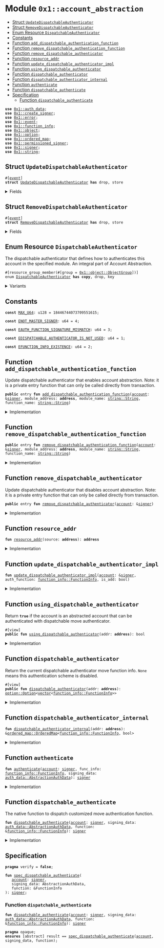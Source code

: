 
<a id="0x1_account_abstraction"></a>

# Module `0x1::account_abstraction`



-  [Struct `UpdateDispatchableAuthenticator`](#0x1_account_abstraction_UpdateDispatchableAuthenticator)
-  [Struct `RemoveDispatchableAuthenticator`](#0x1_account_abstraction_RemoveDispatchableAuthenticator)
-  [Enum Resource `DispatchableAuthenticator`](#0x1_account_abstraction_DispatchableAuthenticator)
-  [Constants](#@Constants_0)
-  [Function `add_dispatchable_authentication_function`](#0x1_account_abstraction_add_dispatchable_authentication_function)
-  [Function `remove_dispatchable_authentication_function`](#0x1_account_abstraction_remove_dispatchable_authentication_function)
-  [Function `remove_dispatchable_authenticator`](#0x1_account_abstraction_remove_dispatchable_authenticator)
-  [Function `resource_addr`](#0x1_account_abstraction_resource_addr)
-  [Function `update_dispatchable_authenticator_impl`](#0x1_account_abstraction_update_dispatchable_authenticator_impl)
-  [Function `using_dispatchable_authenticator`](#0x1_account_abstraction_using_dispatchable_authenticator)
-  [Function `dispatchable_authenticator`](#0x1_account_abstraction_dispatchable_authenticator)
-  [Function `dispatchable_authenticator_internal`](#0x1_account_abstraction_dispatchable_authenticator_internal)
-  [Function `authenticate`](#0x1_account_abstraction_authenticate)
-  [Function `dispatchable_authenticate`](#0x1_account_abstraction_dispatchable_authenticate)
-  [Specification](#@Specification_1)
    -  [Function `dispatchable_authenticate`](#@Specification_1_dispatchable_authenticate)


<pre><code><b>use</b> <a href="auth_data.md#0x1_auth_data">0x1::auth_data</a>;
<b>use</b> <a href="create_signer.md#0x1_create_signer">0x1::create_signer</a>;
<b>use</b> <a href="../../aptos-stdlib/../move-stdlib/doc/error.md#0x1_error">0x1::error</a>;
<b>use</b> <a href="event.md#0x1_event">0x1::event</a>;
<b>use</b> <a href="function_info.md#0x1_function_info">0x1::function_info</a>;
<b>use</b> <a href="object.md#0x1_object">0x1::object</a>;
<b>use</b> <a href="../../aptos-stdlib/../move-stdlib/doc/option.md#0x1_option">0x1::option</a>;
<b>use</b> <a href="ordered_map.md#0x1_ordered_map">0x1::ordered_map</a>;
<b>use</b> <a href="permissioned_signer.md#0x1_permissioned_signer">0x1::permissioned_signer</a>;
<b>use</b> <a href="../../aptos-stdlib/../move-stdlib/doc/signer.md#0x1_signer">0x1::signer</a>;
<b>use</b> <a href="../../aptos-stdlib/../move-stdlib/doc/string.md#0x1_string">0x1::string</a>;
</code></pre>



<a id="0x1_account_abstraction_UpdateDispatchableAuthenticator"></a>

## Struct `UpdateDispatchableAuthenticator`



<pre><code>#[<a href="event.md#0x1_event">event</a>]
<b>struct</b> <a href="account_abstraction.md#0x1_account_abstraction_UpdateDispatchableAuthenticator">UpdateDispatchableAuthenticator</a> <b>has</b> drop, store
</code></pre>



<details>
<summary>Fields</summary>


<dl>
<dt>
<code><a href="account.md#0x1_account">account</a>: <b>address</b></code>
</dt>
<dd>

</dd>
<dt>
<code><b>update</b>: <a href="../../aptos-stdlib/../move-stdlib/doc/vector.md#0x1_vector">vector</a>&lt;u8&gt;</code>
</dt>
<dd>

</dd>
<dt>
<code>auth_function: <a href="function_info.md#0x1_function_info_FunctionInfo">function_info::FunctionInfo</a></code>
</dt>
<dd>

</dd>
</dl>


</details>

<a id="0x1_account_abstraction_RemoveDispatchableAuthenticator"></a>

## Struct `RemoveDispatchableAuthenticator`



<pre><code>#[<a href="event.md#0x1_event">event</a>]
<b>struct</b> <a href="account_abstraction.md#0x1_account_abstraction_RemoveDispatchableAuthenticator">RemoveDispatchableAuthenticator</a> <b>has</b> drop, store
</code></pre>



<details>
<summary>Fields</summary>


<dl>
<dt>
<code><a href="account.md#0x1_account">account</a>: <b>address</b></code>
</dt>
<dd>

</dd>
</dl>


</details>

<a id="0x1_account_abstraction_DispatchableAuthenticator"></a>

## Enum Resource `DispatchableAuthenticator`

The dispatchable authenticator that defines how to authenticates this account in the specified module.
An integral part of Account Abstraction.


<pre><code>#[resource_group_member(#[group = <a href="object.md#0x1_object_ObjectGroup">0x1::object::ObjectGroup</a>])]
enum <a href="account_abstraction.md#0x1_account_abstraction_DispatchableAuthenticator">DispatchableAuthenticator</a> <b>has</b> <b>copy</b>, drop, key
</code></pre>



<details>
<summary>Variants</summary>


<details>
<summary>V1</summary>


<details>
<summary>Fields</summary>


<dl>
<dt>
<code>auth_functions: <a href="ordered_map.md#0x1_ordered_map_OrderedMap">ordered_map::OrderedMap</a>&lt;<a href="function_info.md#0x1_function_info_FunctionInfo">function_info::FunctionInfo</a>, bool&gt;</code>
</dt>
<dd>

</dd>
</dl>


</details>

</details>

</details>

<a id="@Constants_0"></a>

## Constants


<a id="0x1_account_abstraction_MAX_U64"></a>



<pre><code><b>const</b> <a href="account_abstraction.md#0x1_account_abstraction_MAX_U64">MAX_U64</a>: u128 = 18446744073709551615;
</code></pre>



<a id="0x1_account_abstraction_ENOT_MASTER_SIGNER"></a>



<pre><code><b>const</b> <a href="account_abstraction.md#0x1_account_abstraction_ENOT_MASTER_SIGNER">ENOT_MASTER_SIGNER</a>: u64 = 4;
</code></pre>



<a id="0x1_account_abstraction_EAUTH_FUNCTION_SIGNATURE_MISMATCH"></a>



<pre><code><b>const</b> <a href="account_abstraction.md#0x1_account_abstraction_EAUTH_FUNCTION_SIGNATURE_MISMATCH">EAUTH_FUNCTION_SIGNATURE_MISMATCH</a>: u64 = 3;
</code></pre>



<a id="0x1_account_abstraction_EDISPATCHABLE_AUTHENTICATOR_IS_NOT_USED"></a>



<pre><code><b>const</b> <a href="account_abstraction.md#0x1_account_abstraction_EDISPATCHABLE_AUTHENTICATOR_IS_NOT_USED">EDISPATCHABLE_AUTHENTICATOR_IS_NOT_USED</a>: u64 = 1;
</code></pre>



<a id="0x1_account_abstraction_EFUNCTION_INFO_EXISTENCE"></a>



<pre><code><b>const</b> <a href="account_abstraction.md#0x1_account_abstraction_EFUNCTION_INFO_EXISTENCE">EFUNCTION_INFO_EXISTENCE</a>: u64 = 2;
</code></pre>



<a id="0x1_account_abstraction_add_dispatchable_authentication_function"></a>

## Function `add_dispatchable_authentication_function`

Update dispatchable authenticator that enables account abstraction.
Note: it is a private entry function that can only be called directly from transaction.


<pre><code><b>public</b> entry <b>fun</b> <a href="account_abstraction.md#0x1_account_abstraction_add_dispatchable_authentication_function">add_dispatchable_authentication_function</a>(<a href="account.md#0x1_account">account</a>: &<a href="../../aptos-stdlib/../move-stdlib/doc/signer.md#0x1_signer">signer</a>, module_address: <b>address</b>, module_name: <a href="../../aptos-stdlib/../move-stdlib/doc/string.md#0x1_string_String">string::String</a>, function_name: <a href="../../aptos-stdlib/../move-stdlib/doc/string.md#0x1_string_String">string::String</a>)
</code></pre>



<details>
<summary>Implementation</summary>


<pre><code><b>public</b> entry <b>fun</b> <a href="account_abstraction.md#0x1_account_abstraction_add_dispatchable_authentication_function">add_dispatchable_authentication_function</a>(
    <a href="account.md#0x1_account">account</a>: &<a href="../../aptos-stdlib/../move-stdlib/doc/signer.md#0x1_signer">signer</a>,
    module_address: <b>address</b>,
    module_name: String,
    function_name: String,
) <b>acquires</b> <a href="account_abstraction.md#0x1_account_abstraction_DispatchableAuthenticator">DispatchableAuthenticator</a> {
    <b>assert</b>!(!is_permissioned_signer(<a href="account.md#0x1_account">account</a>), <a href="../../aptos-stdlib/../move-stdlib/doc/error.md#0x1_error_permission_denied">error::permission_denied</a>(<a href="account_abstraction.md#0x1_account_abstraction_ENOT_MASTER_SIGNER">ENOT_MASTER_SIGNER</a>));
    <a href="account_abstraction.md#0x1_account_abstraction_update_dispatchable_authenticator_impl">update_dispatchable_authenticator_impl</a>(
        <a href="account.md#0x1_account">account</a>,
        <a href="function_info.md#0x1_function_info_new_function_info_from_address">function_info::new_function_info_from_address</a>(module_address, module_name, function_name),
        <b>true</b>
    );
}
</code></pre>



</details>

<a id="0x1_account_abstraction_remove_dispatchable_authentication_function"></a>

## Function `remove_dispatchable_authentication_function`



<pre><code><b>public</b> entry <b>fun</b> <a href="account_abstraction.md#0x1_account_abstraction_remove_dispatchable_authentication_function">remove_dispatchable_authentication_function</a>(<a href="account.md#0x1_account">account</a>: &<a href="../../aptos-stdlib/../move-stdlib/doc/signer.md#0x1_signer">signer</a>, module_address: <b>address</b>, module_name: <a href="../../aptos-stdlib/../move-stdlib/doc/string.md#0x1_string_String">string::String</a>, function_name: <a href="../../aptos-stdlib/../move-stdlib/doc/string.md#0x1_string_String">string::String</a>)
</code></pre>



<details>
<summary>Implementation</summary>


<pre><code><b>public</b> entry <b>fun</b> <a href="account_abstraction.md#0x1_account_abstraction_remove_dispatchable_authentication_function">remove_dispatchable_authentication_function</a>(
    <a href="account.md#0x1_account">account</a>: &<a href="../../aptos-stdlib/../move-stdlib/doc/signer.md#0x1_signer">signer</a>,
    module_address: <b>address</b>,
    module_name: String,
    function_name: String,
) <b>acquires</b> <a href="account_abstraction.md#0x1_account_abstraction_DispatchableAuthenticator">DispatchableAuthenticator</a> {
    <b>assert</b>!(!is_permissioned_signer(<a href="account.md#0x1_account">account</a>), <a href="../../aptos-stdlib/../move-stdlib/doc/error.md#0x1_error_permission_denied">error::permission_denied</a>(<a href="account_abstraction.md#0x1_account_abstraction_ENOT_MASTER_SIGNER">ENOT_MASTER_SIGNER</a>));
    <a href="account_abstraction.md#0x1_account_abstraction_update_dispatchable_authenticator_impl">update_dispatchable_authenticator_impl</a>(
        <a href="account.md#0x1_account">account</a>,
        <a href="function_info.md#0x1_function_info_new_function_info_from_address">function_info::new_function_info_from_address</a>(module_address, module_name, function_name),
        <b>false</b>
    );
}
</code></pre>



</details>

<a id="0x1_account_abstraction_remove_dispatchable_authenticator"></a>

## Function `remove_dispatchable_authenticator`

Update dispatchable authenticator that disables account abstraction.
Note: it is a private entry function that can only be called directly from transaction.


<pre><code><b>public</b> entry <b>fun</b> <a href="account_abstraction.md#0x1_account_abstraction_remove_dispatchable_authenticator">remove_dispatchable_authenticator</a>(<a href="account.md#0x1_account">account</a>: &<a href="../../aptos-stdlib/../move-stdlib/doc/signer.md#0x1_signer">signer</a>)
</code></pre>



<details>
<summary>Implementation</summary>


<pre><code><b>public</b> entry <b>fun</b> <a href="account_abstraction.md#0x1_account_abstraction_remove_dispatchable_authenticator">remove_dispatchable_authenticator</a>(
    <a href="account.md#0x1_account">account</a>: &<a href="../../aptos-stdlib/../move-stdlib/doc/signer.md#0x1_signer">signer</a>,
) <b>acquires</b> <a href="account_abstraction.md#0x1_account_abstraction_DispatchableAuthenticator">DispatchableAuthenticator</a> {
    <b>assert</b>!(!is_permissioned_signer(<a href="account.md#0x1_account">account</a>), <a href="../../aptos-stdlib/../move-stdlib/doc/error.md#0x1_error_permission_denied">error::permission_denied</a>(<a href="account_abstraction.md#0x1_account_abstraction_ENOT_MASTER_SIGNER">ENOT_MASTER_SIGNER</a>));
    <b>let</b> addr = <a href="../../aptos-stdlib/../move-stdlib/doc/signer.md#0x1_signer_address_of">signer::address_of</a>(<a href="account.md#0x1_account">account</a>);
    <b>let</b> resource_addr = <a href="account_abstraction.md#0x1_account_abstraction_resource_addr">resource_addr</a>(addr);
    <b>if</b> (<b>exists</b>&lt;<a href="account_abstraction.md#0x1_account_abstraction_DispatchableAuthenticator">DispatchableAuthenticator</a>&gt;(resource_addr)) {
        <b>move_from</b>&lt;<a href="account_abstraction.md#0x1_account_abstraction_DispatchableAuthenticator">DispatchableAuthenticator</a>&gt;(resource_addr);
        <a href="event.md#0x1_event_emit">event::emit</a>(<a href="account_abstraction.md#0x1_account_abstraction_RemoveDispatchableAuthenticator">RemoveDispatchableAuthenticator</a> {
            <a href="account.md#0x1_account">account</a>: addr,
        });
    };
}
</code></pre>



</details>

<a id="0x1_account_abstraction_resource_addr"></a>

## Function `resource_addr`



<pre><code><b>fun</b> <a href="account_abstraction.md#0x1_account_abstraction_resource_addr">resource_addr</a>(source: <b>address</b>): <b>address</b>
</code></pre>



<details>
<summary>Implementation</summary>


<pre><code>inline <b>fun</b> <a href="account_abstraction.md#0x1_account_abstraction_resource_addr">resource_addr</a>(source: <b>address</b>): <b>address</b> {
    <a href="object.md#0x1_object_create_user_derived_object_address">object::create_user_derived_object_address</a>(source, @aptos_fungible_asset)
}
</code></pre>



</details>

<a id="0x1_account_abstraction_update_dispatchable_authenticator_impl"></a>

## Function `update_dispatchable_authenticator_impl`



<pre><code><b>fun</b> <a href="account_abstraction.md#0x1_account_abstraction_update_dispatchable_authenticator_impl">update_dispatchable_authenticator_impl</a>(<a href="account.md#0x1_account">account</a>: &<a href="../../aptos-stdlib/../move-stdlib/doc/signer.md#0x1_signer">signer</a>, auth_function: <a href="function_info.md#0x1_function_info_FunctionInfo">function_info::FunctionInfo</a>, is_add: bool)
</code></pre>



<details>
<summary>Implementation</summary>


<pre><code><b>fun</b> <a href="account_abstraction.md#0x1_account_abstraction_update_dispatchable_authenticator_impl">update_dispatchable_authenticator_impl</a>(
    <a href="account.md#0x1_account">account</a>: &<a href="../../aptos-stdlib/../move-stdlib/doc/signer.md#0x1_signer">signer</a>,
    auth_function: FunctionInfo,
    is_add: bool,
) <b>acquires</b> <a href="account_abstraction.md#0x1_account_abstraction_DispatchableAuthenticator">DispatchableAuthenticator</a> {
    <b>let</b> addr = <a href="../../aptos-stdlib/../move-stdlib/doc/signer.md#0x1_signer_address_of">signer::address_of</a>(<a href="account.md#0x1_account">account</a>);
    <b>let</b> resource_addr = <a href="account_abstraction.md#0x1_account_abstraction_resource_addr">resource_addr</a>(addr);
    <b>let</b> dispatcher_auth_function_info = <a href="function_info.md#0x1_function_info_new_function_info_from_address">function_info::new_function_info_from_address</a>(
        @aptos_framework,
        <a href="../../aptos-stdlib/../move-stdlib/doc/string.md#0x1_string_utf8">string::utf8</a>(b"<a href="account_abstraction.md#0x1_account_abstraction">account_abstraction</a>"),
        <a href="../../aptos-stdlib/../move-stdlib/doc/string.md#0x1_string_utf8">string::utf8</a>(b"dispatchable_authenticate"),
    );
    <b>assert</b>!(
        <a href="function_info.md#0x1_function_info_check_dispatch_type_compatibility">function_info::check_dispatch_type_compatibility</a>(&dispatcher_auth_function_info, &auth_function),
        <a href="../../aptos-stdlib/../move-stdlib/doc/error.md#0x1_error_invalid_argument">error::invalid_argument</a>(<a href="account_abstraction.md#0x1_account_abstraction_EAUTH_FUNCTION_SIGNATURE_MISMATCH">EAUTH_FUNCTION_SIGNATURE_MISMATCH</a>)
    );
    <b>if</b> (is_add && !<b>exists</b>&lt;<a href="account_abstraction.md#0x1_account_abstraction_DispatchableAuthenticator">DispatchableAuthenticator</a>&gt;(resource_addr)) {
        <b>move_to</b>(
            &<a href="create_signer.md#0x1_create_signer_create_signer">create_signer::create_signer</a>(resource_addr),
            DispatchableAuthenticator::V1 { auth_functions: <a href="ordered_map.md#0x1_ordered_map_new">ordered_map::new</a>() }
        );
    };
    <b>if</b> (<b>exists</b>&lt;<a href="account_abstraction.md#0x1_account_abstraction_DispatchableAuthenticator">DispatchableAuthenticator</a>&gt;(resource_addr)) {
        <b>let</b> current_map = &<b>mut</b> <b>borrow_global_mut</b>&lt;<a href="account_abstraction.md#0x1_account_abstraction_DispatchableAuthenticator">DispatchableAuthenticator</a>&gt;(resource_addr).auth_functions;
        <b>if</b> (is_add) {
            <b>assert</b>!(
                !<a href="ordered_map.md#0x1_ordered_map_contains">ordered_map::contains</a>(current_map, &auth_function),
                <a href="../../aptos-stdlib/../move-stdlib/doc/error.md#0x1_error_already_exists">error::already_exists</a>(<a href="account_abstraction.md#0x1_account_abstraction_EFUNCTION_INFO_EXISTENCE">EFUNCTION_INFO_EXISTENCE</a>)
            );
            <a href="ordered_map.md#0x1_ordered_map_add">ordered_map::add</a>(current_map, auth_function, <b>true</b>);
        } <b>else</b> {
            <b>assert</b>!(
                <a href="ordered_map.md#0x1_ordered_map_contains">ordered_map::contains</a>(current_map, &auth_function),
                <a href="../../aptos-stdlib/../move-stdlib/doc/error.md#0x1_error_not_found">error::not_found</a>(<a href="account_abstraction.md#0x1_account_abstraction_EFUNCTION_INFO_EXISTENCE">EFUNCTION_INFO_EXISTENCE</a>)
            );
            <a href="ordered_map.md#0x1_ordered_map_remove">ordered_map::remove</a>(current_map, &auth_function);
        };
        <a href="event.md#0x1_event_emit">event::emit</a>(
            <a href="account_abstraction.md#0x1_account_abstraction_UpdateDispatchableAuthenticator">UpdateDispatchableAuthenticator</a> {
                <a href="account.md#0x1_account">account</a>: addr,
                <b>update</b>: <b>if</b> (is_add) { b"add" } <b>else</b> { b"remove" },
                auth_function,
            }
        );
        <b>if</b> (<a href="ordered_map.md#0x1_ordered_map_length">ordered_map::length</a>(current_map) == 0) {
            <a href="account_abstraction.md#0x1_account_abstraction_remove_dispatchable_authenticator">remove_dispatchable_authenticator</a>(<a href="account.md#0x1_account">account</a>);
        }
    };
}
</code></pre>



</details>

<a id="0x1_account_abstraction_using_dispatchable_authenticator"></a>

## Function `using_dispatchable_authenticator`

Return <code><b>true</b></code> if the account is an abstracted account that can be authenticated with dispatchable move authenticator.


<pre><code>#[view]
<b>public</b> <b>fun</b> <a href="account_abstraction.md#0x1_account_abstraction_using_dispatchable_authenticator">using_dispatchable_authenticator</a>(addr: <b>address</b>): bool
</code></pre>



<details>
<summary>Implementation</summary>


<pre><code><b>public</b> <b>fun</b> <a href="account_abstraction.md#0x1_account_abstraction_using_dispatchable_authenticator">using_dispatchable_authenticator</a>(addr: <b>address</b>): bool {
    <b>exists</b>&lt;<a href="account_abstraction.md#0x1_account_abstraction_DispatchableAuthenticator">DispatchableAuthenticator</a>&gt;(<a href="account_abstraction.md#0x1_account_abstraction_resource_addr">resource_addr</a>(addr))
}
</code></pre>



</details>

<a id="0x1_account_abstraction_dispatchable_authenticator"></a>

## Function `dispatchable_authenticator`

Return the current dispatchable authenticator move function info. <code>None</code> means this authentication scheme is disabled.


<pre><code>#[view]
<b>public</b> <b>fun</b> <a href="account_abstraction.md#0x1_account_abstraction_dispatchable_authenticator">dispatchable_authenticator</a>(addr: <b>address</b>): <a href="../../aptos-stdlib/../move-stdlib/doc/option.md#0x1_option_Option">option::Option</a>&lt;<a href="../../aptos-stdlib/../move-stdlib/doc/vector.md#0x1_vector">vector</a>&lt;<a href="function_info.md#0x1_function_info_FunctionInfo">function_info::FunctionInfo</a>&gt;&gt;
</code></pre>



<details>
<summary>Implementation</summary>


<pre><code><b>public</b> <b>fun</b> <a href="account_abstraction.md#0x1_account_abstraction_dispatchable_authenticator">dispatchable_authenticator</a>(addr: <b>address</b>): Option&lt;<a href="../../aptos-stdlib/../move-stdlib/doc/vector.md#0x1_vector">vector</a>&lt;FunctionInfo&gt;&gt; <b>acquires</b> <a href="account_abstraction.md#0x1_account_abstraction_DispatchableAuthenticator">DispatchableAuthenticator</a> {
    <b>let</b> resource_addr = <a href="account_abstraction.md#0x1_account_abstraction_resource_addr">resource_addr</a>(addr);
    <b>if</b> (<b>exists</b>&lt;<a href="account_abstraction.md#0x1_account_abstraction_DispatchableAuthenticator">DispatchableAuthenticator</a>&gt;(resource_addr)) {
        <a href="../../aptos-stdlib/../move-stdlib/doc/option.md#0x1_option_some">option::some</a>(
            <a href="ordered_map.md#0x1_ordered_map_keys">ordered_map::keys</a>(&<b>borrow_global</b>&lt;<a href="account_abstraction.md#0x1_account_abstraction_DispatchableAuthenticator">DispatchableAuthenticator</a>&gt;(resource_addr).auth_functions)
        )
    } <b>else</b> { <a href="../../aptos-stdlib/../move-stdlib/doc/option.md#0x1_option_none">option::none</a>() }
}
</code></pre>



</details>

<a id="0x1_account_abstraction_dispatchable_authenticator_internal"></a>

## Function `dispatchable_authenticator_internal`



<pre><code><b>fun</b> <a href="account_abstraction.md#0x1_account_abstraction_dispatchable_authenticator_internal">dispatchable_authenticator_internal</a>(addr: <b>address</b>): &<a href="ordered_map.md#0x1_ordered_map_OrderedMap">ordered_map::OrderedMap</a>&lt;<a href="function_info.md#0x1_function_info_FunctionInfo">function_info::FunctionInfo</a>, bool&gt;
</code></pre>



<details>
<summary>Implementation</summary>


<pre><code>inline <b>fun</b> <a href="account_abstraction.md#0x1_account_abstraction_dispatchable_authenticator_internal">dispatchable_authenticator_internal</a>(addr: <b>address</b>): &OrderedMap&lt;FunctionInfo, bool&gt; {
    <b>assert</b>!(<a href="account_abstraction.md#0x1_account_abstraction_using_dispatchable_authenticator">using_dispatchable_authenticator</a>(addr), <a href="../../aptos-stdlib/../move-stdlib/doc/error.md#0x1_error_not_found">error::not_found</a>(<a href="account_abstraction.md#0x1_account_abstraction_EDISPATCHABLE_AUTHENTICATOR_IS_NOT_USED">EDISPATCHABLE_AUTHENTICATOR_IS_NOT_USED</a>));
    &<b>borrow_global</b>&lt;<a href="account_abstraction.md#0x1_account_abstraction_DispatchableAuthenticator">DispatchableAuthenticator</a>&gt;(<a href="account_abstraction.md#0x1_account_abstraction_resource_addr">resource_addr</a>(addr)).auth_functions
}
</code></pre>



</details>

<a id="0x1_account_abstraction_authenticate"></a>

## Function `authenticate`



<pre><code><b>fun</b> <a href="account_abstraction.md#0x1_account_abstraction_authenticate">authenticate</a>(<a href="account.md#0x1_account">account</a>: <a href="../../aptos-stdlib/../move-stdlib/doc/signer.md#0x1_signer">signer</a>, func_info: <a href="function_info.md#0x1_function_info_FunctionInfo">function_info::FunctionInfo</a>, signing_data: <a href="auth_data.md#0x1_auth_data_AbstractionAuthData">auth_data::AbstractionAuthData</a>): <a href="../../aptos-stdlib/../move-stdlib/doc/signer.md#0x1_signer">signer</a>
</code></pre>



<details>
<summary>Implementation</summary>


<pre><code><b>fun</b> <a href="account_abstraction.md#0x1_account_abstraction_authenticate">authenticate</a>(
    <a href="account.md#0x1_account">account</a>: <a href="../../aptos-stdlib/../move-stdlib/doc/signer.md#0x1_signer">signer</a>,
    func_info: FunctionInfo,
    signing_data: AbstractionAuthData,
): <a href="../../aptos-stdlib/../move-stdlib/doc/signer.md#0x1_signer">signer</a> <b>acquires</b> <a href="account_abstraction.md#0x1_account_abstraction_DispatchableAuthenticator">DispatchableAuthenticator</a> {
    <b>let</b> func_infos = <a href="account_abstraction.md#0x1_account_abstraction_dispatchable_authenticator_internal">dispatchable_authenticator_internal</a>(<a href="../../aptos-stdlib/../move-stdlib/doc/signer.md#0x1_signer_address_of">signer::address_of</a>(&<a href="account.md#0x1_account">account</a>));
    <b>assert</b>!(<a href="ordered_map.md#0x1_ordered_map_contains">ordered_map::contains</a>(func_infos, &func_info), <a href="../../aptos-stdlib/../move-stdlib/doc/error.md#0x1_error_not_found">error::not_found</a>(<a href="account_abstraction.md#0x1_account_abstraction_EFUNCTION_INFO_EXISTENCE">EFUNCTION_INFO_EXISTENCE</a>));
    <a href="function_info.md#0x1_function_info_load_module_from_function">function_info::load_module_from_function</a>(&func_info);
    <a href="account_abstraction.md#0x1_account_abstraction_dispatchable_authenticate">dispatchable_authenticate</a>(<a href="account.md#0x1_account">account</a>, signing_data, &func_info)
}
</code></pre>



</details>

<a id="0x1_account_abstraction_dispatchable_authenticate"></a>

## Function `dispatchable_authenticate`

The native function to dispatch customized move authentication function.


<pre><code><b>fun</b> <a href="account_abstraction.md#0x1_account_abstraction_dispatchable_authenticate">dispatchable_authenticate</a>(<a href="account.md#0x1_account">account</a>: <a href="../../aptos-stdlib/../move-stdlib/doc/signer.md#0x1_signer">signer</a>, signing_data: <a href="auth_data.md#0x1_auth_data_AbstractionAuthData">auth_data::AbstractionAuthData</a>, function: &<a href="function_info.md#0x1_function_info_FunctionInfo">function_info::FunctionInfo</a>): <a href="../../aptos-stdlib/../move-stdlib/doc/signer.md#0x1_signer">signer</a>
</code></pre>



<details>
<summary>Implementation</summary>


<pre><code><b>native</b> <b>fun</b> <a href="account_abstraction.md#0x1_account_abstraction_dispatchable_authenticate">dispatchable_authenticate</a>(
    <a href="account.md#0x1_account">account</a>: <a href="../../aptos-stdlib/../move-stdlib/doc/signer.md#0x1_signer">signer</a>,
    signing_data: AbstractionAuthData,
    function: &FunctionInfo
): <a href="../../aptos-stdlib/../move-stdlib/doc/signer.md#0x1_signer">signer</a>;
</code></pre>



</details>

<a id="@Specification_1"></a>

## Specification



<pre><code><b>pragma</b> verify = <b>false</b>;
</code></pre>




<a id="0x1_account_abstraction_spec_dispatchable_authenticate"></a>


<pre><code><b>fun</b> <a href="account_abstraction.md#0x1_account_abstraction_spec_dispatchable_authenticate">spec_dispatchable_authenticate</a>(
   <a href="account.md#0x1_account">account</a>: <a href="../../aptos-stdlib/../move-stdlib/doc/signer.md#0x1_signer">signer</a>,
   signing_data: AbstractionAuthData,
   function: &FunctionInfo
): <a href="../../aptos-stdlib/../move-stdlib/doc/signer.md#0x1_signer">signer</a>;
</code></pre>



<a id="@Specification_1_dispatchable_authenticate"></a>

### Function `dispatchable_authenticate`


<pre><code><b>fun</b> <a href="account_abstraction.md#0x1_account_abstraction_dispatchable_authenticate">dispatchable_authenticate</a>(<a href="account.md#0x1_account">account</a>: <a href="../../aptos-stdlib/../move-stdlib/doc/signer.md#0x1_signer">signer</a>, signing_data: <a href="auth_data.md#0x1_auth_data_AbstractionAuthData">auth_data::AbstractionAuthData</a>, function: &<a href="function_info.md#0x1_function_info_FunctionInfo">function_info::FunctionInfo</a>): <a href="../../aptos-stdlib/../move-stdlib/doc/signer.md#0x1_signer">signer</a>
</code></pre>




<pre><code><b>pragma</b> opaque;
<b>ensures</b> [abstract] result == <a href="account_abstraction.md#0x1_account_abstraction_spec_dispatchable_authenticate">spec_dispatchable_authenticate</a>(<a href="account.md#0x1_account">account</a>, signing_data, function);
</code></pre>


[move-book]: https://aptos.dev/move/book/SUMMARY
